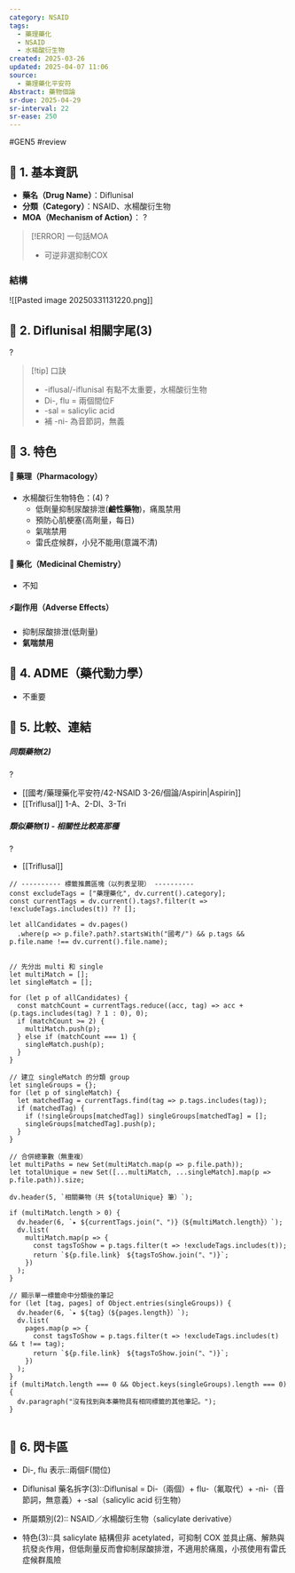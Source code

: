 ```yaml
---
category: NSAID
tags:
  - 藥理藥化
  - NSAID
  - 水楊酸衍生物
created: 2025-03-26
updated: 2025-04-07 11:06
source:
  - 藥理藥化平安符
Abstract: 藥物個論
sr-due: 2025-04-29
sr-interval: 22
sr-ease: 250
---
```

#GEN5 #review 
## 🔹 1. 基本資訊
- **藥名（Drug Name）**：Diflunisal
- **分類（Category）**：NSAID、水楊酸衍生物
- **MOA（Mechanism of Action）**：
?
> [!ERROR] 一句話MOA
> - 可逆非選抑制COX <!--SR:!2025-04-22,15,290-->

### 結構
![[Pasted image 20250331131220.png]]


## 🔹 2. Diflunisal 相關字尾(3)
?
> [!tip] 口訣
> - -iflusal/-iflunisal 有點不太重要，水楊酸衍生物
> - Di-, flu = 兩個間位F
> - -sal = salicylic acid
> - 補 -ni- 為音節詞，無義 <!--SR:!2025-04-18,11,270-->

## 🔹 3. 特色
#### 🧪 藥理（Pharmacology）

- 水楊酸衍生物特色：(4)
?
	- 低劑量抑制尿酸排泄(**鹼性藥物**)，痛風禁用
	- 預防心肌梗塞(高劑量，每日)
	- 氣喘禁用
	- 雷氏症候群，小兒不能用(意識不清) <!--SR:!2025-04-08,1,234-->


#### 🧬 藥化（Medicinal Chemistry）
- 不知



#### ⚡副作用（Adverse Effects）

- 抑制尿酸排泄(低劑量)
- **氣喘禁用**


## 🔹 4. ADME（藥代動力學）
 - 不重要
## 🔹 5. 比較、連結


##### 同類藥物(2)
?
- [[國考/藥理藥化平安符/42-NSAID 3-26/個論/Aspirin|Aspirin]]
- [[Triflusal]]
1-A、2-DI、3-Tri <!--SR:!2025-04-22,15,290-->

##### 類似藥物(1) - 相關性比較高那種
?
- [[Triflusal]] <!--SR:!2025-04-22,15,290-->



```dataviewjs
// ---------- 標籤推薦區塊（以列表呈現） ----------
const excludeTags = ["藥理藥化", dv.current().category];
const currentTags = dv.current().tags?.filter(t => !excludeTags.includes(t)) ?? [];

let allCandidates = dv.pages()
  .where(p => p.file?.path?.startsWith("國考/") && p.tags && p.file.name !== dv.current().file.name);


// 先分出 multi 和 single
let multiMatch = [];
let singleMatch = [];

for (let p of allCandidates) {
  const matchCount = currentTags.reduce((acc, tag) => acc + (p.tags.includes(tag) ? 1 : 0), 0);
  if (matchCount >= 2) {
    multiMatch.push(p);
  } else if (matchCount === 1) {
    singleMatch.push(p);
  }
}

// 建立 singleMatch 的分類 group
let singleGroups = {};
for (let p of singleMatch) {
  let matchedTag = currentTags.find(tag => p.tags.includes(tag));
  if (matchedTag) {
    if (!singleGroups[matchedTag]) singleGroups[matchedTag] = [];
    singleGroups[matchedTag].push(p);
  }
}

// 合併總筆數（無重複）
let multiPaths = new Set(multiMatch.map(p => p.file.path));
let totalUnique = new Set([...multiMatch, ...singleMatch].map(p => p.file.path)).size;

dv.header(5, `相關藥物（共 ${totalUnique} 筆）`);

if (multiMatch.length > 0) {
  dv.header(6, `▸ ${currentTags.join("、")}（${multiMatch.length}）`);
  dv.list(
    multiMatch.map(p => {
      const tagsToShow = p.tags.filter(t => !excludeTags.includes(t));
      return `${p.file.link}　${tagsToShow.join("、")}`;
    })
  );
}

// 顯示單一標籤命中分類後的筆記
for (let [tag, pages] of Object.entries(singleGroups)) {
  dv.header(6, `▸ ${tag}（${pages.length}）`);
  dv.list(
    pages.map(p => {
      const tagsToShow = p.tags.filter(t => !excludeTags.includes(t) && t !== tag);
      return `${p.file.link}　${tagsToShow.join("、")}`;
    })
  );
}
if (multiMatch.length === 0 && Object.keys(singleGroups).length === 0) {
  dv.paragraph("沒有找到與本藥物具有相同標籤的其他筆記。");
}


```



## 🔹 6. 閃卡區

- Di-, flu 表示::兩個F(間位) <!--SR:!2025-04-18,11,270-->

- Diflunisal 藥名拆字(3)::Diflunisal = Di-（兩個）+ flu-（氟取代）+ -ni-（音節詞，無意義）+ -sal（salicylic acid 衍生物） <!--SR:!2025-04-10,3,254-->
- 所屬類別(2):: NSAID／水楊酸衍生物（salicylate derivative） <!--SR:!2025-04-11,4,274-->
- 特色(3)::具 salicylate 結構但非 acetylated，可抑制 COX 並具止痛、解熱與抗發炎作用，但低劑量反而會抑制尿酸排泄，不適用於痛風，小孩使用有雷氏症候群風險 <!--SR:!2025-04-11,4,274-->

